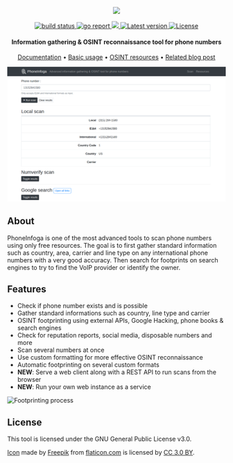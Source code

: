 <p align="center">
  <img src="https://i.imgur.com/LtUGnF3.png" width=500 />
</p>

<div align="center">
  <a href="https://github.com/sundowndev/PhoneInfoga-next/actions">
    <img src="https://img.shields.io/endpoint.svg?url=https://actions-badge.atrox.dev/sundowndev/PhoneInfoga-next/badge?ref=master&style=flat-square" alt="build status" />
  </a>
  <a href="https://goreportcard.com/report/github.com/sundowndev/phoneinfoga-next">
    <img src="https://goreportcard.com/badge/github.com/sundowndev/phoneinfoga-next" alt="go report" />
  </a>
  <a href="https://codeclimate.com/github/sundowndev/PhoneInfoga-next/maintainability">
    <img src="https://api.codeclimate.com/v1/badges/3259feb1c68df1cd4f71/maintainability" />
  </a>
  <a href="https://github.com/sundowndev/PhoneInfoga-next/releases">
    <img src="https://img.shields.io/github/release/SundownDEV/PhoneInfoga-next.svg?style=flat-square" alt="Latest version" />
  </a>
  <a href="https://github.com/sundowndev/PhoneInfoga-next/blob/master/LICENSE">
    <img src="https://img.shields.io/github/license/sundowndev/PhoneInfoga-next.svg?style=flat-square" alt="License" />
  </a>
</div>

<h4 align="center">Information gathering & OSINT reconnaissance tool for phone numbers</h4>

<p align="center">
  <a href="https://sundowndev.github.io/PhoneInfoga/">Documentation</a> •
  <a href="https://sundowndev.github.io/PhoneInfoga/usage/">Basic usage</a> •
  <a href="https://sundowndev.github.io/PhoneInfoga/resources/">OSINT resources</a> •
  <a href="https://medium.com/@SundownDEV/phone-number-scanning-osint-recon-tool-6ad8f0cac27b">Related blog post</a>
</p>

![](./docs/screenshot.png)

## About

PhoneInfoga is one of the most advanced tools to scan phone numbers using only free resources. The goal is to first gather standard information such as country, area, carrier and line type on any international phone numbers with a very good accuracy. Then search for footprints on search engines to try to find the VoIP provider or identify the owner.

## Features

- Check if phone number exists and is possible
- Gather standard informations such as country, line type and carrier
- OSINT footprinting using external APIs, Google Hacking, phone books & search engines
- Check for reputation reports, social media, disposable numbers and more
- Scan several numbers at once
- Use custom formatting for more effective OSINT reconnaissance
- Automatic footprinting on several custom formats
- **NEW**: Serve a web client along with a REST API to run scans from the browser
- **NEW**: Run your own web instance as a service

![Footprinting process](https://i.imgur.com/qCkgzz8.png)

## License

This tool is licensed under the GNU General Public License v3.0.

[Icon](https://www.flaticon.com/free-icon/fingerprint-search-symbol-of-secret-service-investigation_48838) made by <a href="https://www.freepik.com/" title="Freepik">Freepik</a> from <a href="https://www.flaticon.com/" title="Flaticon">flaticon.com</a> is licensed by <a href="http://creativecommons.org/licenses/by/3.0/" title="Creative Commons BY 3.0" target="_blank">CC 3.0 BY</a>.
